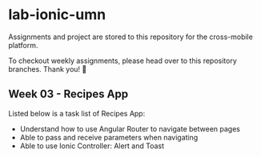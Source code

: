 # lab-ionic-umn
Assignments and project are stored to this repository for the cross-mobile platform.

To checkout weekly assignments, please head over to this repository branches. Thank you! 🙏

## Week 03 - Recipes App
Listed below is a task list of Recipes App:
* Understand how to use Angular Router to navigate between pages
* Able to pass and receive parameters when navigating
* Able to use Ionic Controller: Alert and Toast 
